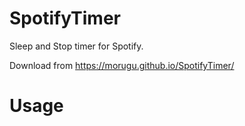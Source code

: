# SpotifyTimer
Sleep and Stop timer for Spotify.

Download from
https://morugu.github.io/SpotifyTimer/

# Usage

